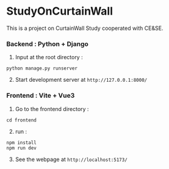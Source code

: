 # StudyOnCurtainWall
This is a project on CurtainWall Study cooperated with CE&SE.

### Backend : Python + Django

1. Input at the root directory : 

```
python manage.py runserver
```

2. Start development server at `http://127.0.0.1:8000/`

### Frontend : Vite + Vue3

1. Go to the frontend directory :

```
cd frontend
```

2. run :

```
npm install
npm run dev
```

3. See the webpage at  `http://localhost:5173/`
